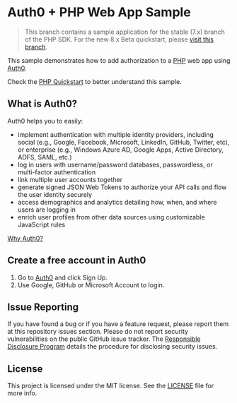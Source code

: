 # Auth0 + PHP Web App Sample

> This branch contains a sample application for the stable (7.x) branch of the PHP SDK.
> For the new 8.x Beta quickstart, please [visit this branch](https://github.com/auth0-samples/auth0-php-web-app/tree/8.x).

This sample demonstrates how to add authorization to a [PHP](http://php.net/) web app using [Auth0](https://auth0.com).

Check the [PHP Quickstart](https://auth0.com/docs/quickstart/webapp/php) to better understand this sample.

## What is Auth0?

Auth0 helps you to easily:

- implement authentication with multiple identity providers, including social (e.g., Google, Facebook, Microsoft, LinkedIn, GitHub, Twitter, etc), or enterprise (e.g., Windows Azure AD, Google Apps, Active Directory, ADFS, SAML, etc.)
- log in users with username/password databases, passwordless, or multi-factor authentication
- link multiple user accounts together
- generate signed JSON Web Tokens to authorize your API calls and flow the user identity securely
- access demographics and analytics detailing how, when, and where users are logging in
- enrich user profiles from other data sources using customizable JavaScript rules

[Why Auth0?](https://auth0.com/why-auth0)

## Create a free account in Auth0

1. Go to [Auth0](https://auth0.com) and click Sign Up.
2. Use Google, GitHub or Microsoft Account to login.

## Issue Reporting

If you have found a bug or if you have a feature request, please report them at this repository issues section. Please do not report security vulnerabilities on the public GitHub issue tracker. The [Responsible Disclosure Program](https://auth0.com/whitehat) details the procedure for disclosing security issues.

## License

This project is licensed under the MIT license. See the [LICENSE](LICENSE) file for more info.
